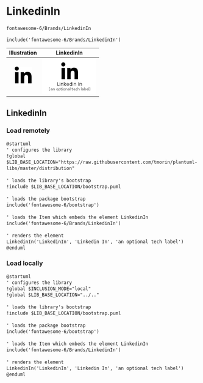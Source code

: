 # LinkedinIn


```text
fontawesome-6/Brands/LinkedinIn
```

```text
include('fontawesome-6/Brands/LinkedinIn')
```



| Illustration | LinkedinIn |
| :---: | :---: |
| ![illustration for Illustration](../../fontawesome-6/Brands/LinkedinIn.png) | ![illustration for LinkedinIn](../../fontawesome-6/Brands/LinkedinIn.Local.png) |




## LinkedinIn

### Load remotely
```plantuml
@startuml
' configures the library
!global $LIB_BASE_LOCATION="https://raw.githubusercontent.com/tmorin/plantuml-libs/master/distribution"

' loads the library's bootstrap
!include $LIB_BASE_LOCATION/bootstrap.puml

' loads the package bootstrap
include('fontawesome-6/bootstrap')

' loads the Item which embeds the element LinkedinIn
include('fontawesome-6/Brands/LinkedinIn')

' renders the element
LinkedinIn('LinkedinIn', 'Linkedin In', 'an optional tech label')
@enduml
```

### Load locally
```plantuml
@startuml
' configures the library
!global $INCLUSION_MODE="local"
!global $LIB_BASE_LOCATION="../.."

' loads the library's bootstrap
!include $LIB_BASE_LOCATION/bootstrap.puml

' loads the package bootstrap
include('fontawesome-6/bootstrap')

' loads the Item which embeds the element LinkedinIn
include('fontawesome-6/Brands/LinkedinIn')

' renders the element
LinkedinIn('LinkedinIn', 'Linkedin In', 'an optional tech label')
@enduml
```

